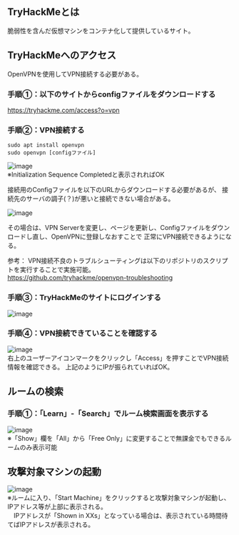 ## TryHackMeとは

脆弱性を含んだ仮想マシンをコンテナ化して提供しているサイト。

## TryHackMeへのアクセス

OpenVPNを使用してVPN接続する必要がある。

### 手順①：以下のサイトからconfigファイルをダウンロードする<br>
https://tryhackme.com/access?o=vpn
	
### 手順②：VPN接続する<br>
```
sudo apt install openvpn
sudo openvpn [configファイル]
```
![image](https://user-images.githubusercontent.com/82632174/188641890-5b4fbb89-11d3-42f2-a5ab-5f179135e226.png) <br>
※Initialization Sequence Completedと表示されればOK

接続用のConfigファイルを以下のURLからダウンロードする必要があるが、
接続先のサーバの調子(？)が悪いと接続できない場合がある。

![image](https://user-images.githubusercontent.com/82632174/188642070-7133743c-ee8d-479a-95c4-d62ac31ea959.png) <br>

その場合は、VPN Serverを変更し、ページを更新し、Configファイルをダウンロードし直し、OpenVPNに登録しなおすことで
正常にVPN接続できるようになる。

参考：
VPN接続不良のトラブルシューティングは以下のリポジトリのスクリプトを実行することで実施可能。<br>
https://github.com/tryhackme/openvpn-troubleshooting


### 手順③：TryHackMeのサイトにログインする
![image](https://user-images.githubusercontent.com/82632174/188642258-90d5adf5-65bd-47d9-bb7b-6cac8791617c.png) <br>


### 手順④：VPN接続できていることを確認する
![image](https://user-images.githubusercontent.com/82632174/188642361-bf02f5b0-d363-4533-b51e-d764a9411357.png) <br>
右上のユーザーアイコンマークをクリックし「Access」を押すことでVPN接続情報を確認できる。
上記のようにIPが振られていればOK。

## ルームの検索

### 手順①：「Learn」-「Search」でルーム検索画面を表示する<br>
![image](https://user-images.githubusercontent.com/82632174/188642584-2b7fdab3-e800-462e-b8f6-00533d338ff2.png) <br>
※「Show」欄を「All」から「Free Only」に変更することで無課金でもできるルームのみ表示可能

## 攻撃対象マシンの起動

![image](https://user-images.githubusercontent.com/82632174/188642747-3f83fd77-e6bf-49dc-9fd5-651adfee67ff.png) <br>
※ルームに入り、「Start Machine」をクリックすると攻撃対象マシンが起動し、IPアドレス等が上部に表示される。<br>
　IPアドレスが「Shown in XXs」となっている場合は、表示されている時間待てばIPアドレスが表示される。








